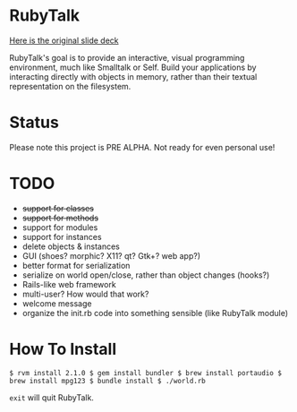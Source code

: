 RubyTalk
========

[Here is the original slide deck](https://docs.google.com/presentation/d/14CCKIB5iXrKT98HmsTGJHgk6ceFDPNabcDzhj25qvmY/edit?usp=sharing)

RubyTalk's goal is to provide an interactive, visual programming environment, much like Smalltalk or Self. Build your applications by interacting directly with objects in memory, rather than their textual representation on the filesystem.

Status
======

Please note this project is PRE ALPHA. Not ready for even personal use!

# TODO

- ~~support for classes~~
- ~~support for methods~~
- support for modules
- support for instances
- delete objects & instances
- GUI (shoes? morphic? X11? qt? Gtk+? web app?)
- better format for serialization
- serialize on world open/close, rather than object changes (hooks?)
- Rails-like web framework
- multi-user? How would that work?
- welcome message
- organize the init.rb code into something sensible (like RubyTalk module)

How To Install
=============

`
$ rvm install 2.1.0
$ gem install bundler
$ brew install portaudio
$ brew install mpg123
$ bundle install
$ ./world.rb
`

`exit` will quit RubyTalk.
